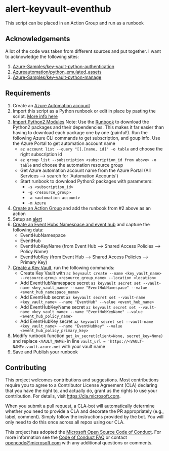 # alert-keyvault-eventhub
This script can be placed in an Action Group and run as a runbook

## Acknowledgements
A lot of the code was taken from different sources and put together.  I want to acknowledge the following sites:
1. [Azure-Samples/key-vault-python-authentication](https://github.com/Azure-Samples/key-vault-python-authentication)
2. [Azureautomation/python\_emulated\_assets](https://github.com/azureautomation/python_emulated_assets)
3. [Azure-Samples/key-vault-python-manage](https://github.com/Azure-Samples/key-vault-python-manage)

## Requirements

1. Create an [Azure Automation account](https://docs.microsoft.com/en-us/azure/automation/automation-quickstart-create-account)
2. Import this script as a Python runbook or edit in place by pasting the script.  [More info here](https://docs.microsoft.com/en-us/azure/automation/manage-runbooks)
3. [Import Python2 Modules](https://docs.microsoft.com/en-us/azure/automation/python-packages#runbook)  Note: Use the [Runbook](https://gallery.technet.microsoft.com/scriptcenter/Import-Python-2-packages-57f7d509)  to download the Python2 packages and their dependencies. This makes it far easier than having to download each package one by one (painful!).  Run the following Azure CLI commands to get subscription, and goup info.  Use the Azure Portal to get automation account name
   * ```az account list --query "[].[name, id]" -o table``` and choose the right subscription id
   * ```az group list --subscription <subscription_id from above> -o table``` and choose the automation resource group
   * Get Azure automation account name from the Azure Portal (All Services --> search for 'Automation Accounts')
   * Start runbook to download Python2 packages with parameters:
     - ```-s <subscription_id>```
     - ```-g <resource_group>```
     - ```-a <automation account>```
     - ```-m Azure```
4. [Create an Action Group](https://docs.microsoft.com/en-us/azure/azure-monitor/platform/action-groups) and add the runbook from #2 above as an action
5. Setup an [alert](https://docs.microsoft.com/en-us/azure/azure-monitor/platform/alerts-metric)
6. [Create an Event Hubs Namespace and event hub](https://docs.microsoft.com/en-us/azure/event-hubs/event-hubs-quickstart-cli) and capture the following data:
   * EventHubNamespace
   * EventHub
   * EventHubKeyName (from Event Hub --> Shared Access Policies --> Policy Name)
   * EventHubKey (from Event Hub --> Shared Access Policies --> Primary Key)
7. [Create a Key Vault](https://docs.microsoft.com/en-us/azure/key-vault/quick-create-cli), run the following commands:
   * Create Key Vault with ```az keyvault create --name <key_vault_name> --resource-group <resource_group_name> --location <location>```
   * Add EventHubNamespace secret ```az keyvault secret set --vault-name <key_vault_name> --name "EventHubNamespace" --value <event_hub_namespace_name>```
   * Add EventHub secret ```az keyvault secret set --vault-name <key_vault_name> --name "EventHub" --value <event_hub_name>```
   * Add EventHubKeyName secret ```az keyvault secret set --vault-name <key_vault_name> --name "EventHubKeyName" --value <event_hub_policy_name>```
   * Add EventHubKey secret ```az keyvault secret set --vault-name <key_vault_name> --name "EventHubKey" --value <event_hub_policy_primary_key>```
8. Modify runbook function ```get_kv_secret(client=None, secret_key=None)``` and replace ```<VAULT_NAME>``` in line ```vault_url = 'https://<VAULT-NAME>.vault.azure.net``` with your vault name
9. Save and Publish your runbook



## Contributing

This project welcomes contributions and suggestions.  Most contributions require you to agree to a
Contributor License Agreement (CLA) declaring that you have the right to, and actually do, grant us
the rights to use your contribution. For details, visit https://cla.microsoft.com.

When you submit a pull request, a CLA-bot will automatically determine whether you need to provide
a CLA and decorate the PR appropriately (e.g., label, comment). Simply follow the instructions
provided by the bot. You will only need to do this once across all repos using our CLA.

This project has adopted the [Microsoft Open Source Code of Conduct](https://opensource.microsoft.com/codeofconduct/).
For more information see the [Code of Conduct FAQ](https://opensource.microsoft.com/codeofconduct/faq/) or
contact [opencode@microsoft.com](mailto:opencode@microsoft.com) with any additional questions or comments.

